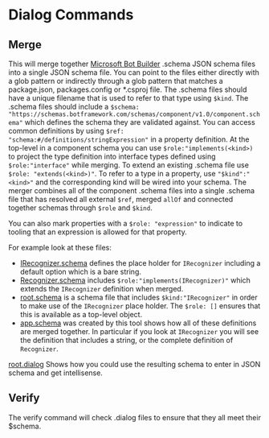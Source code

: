 # Dialog Commands

## Merge

This will merge together [Microsoft Bot Builder](https://github.com/Microsoft/BotBuilder) .schema JSON schema files into a single JSON schema file. You can point to the files either directly with a glob pattern or indirectly through a glob pattern that matches a package.json, packages.config or \*.csproj file. The .schema files should have a unique filename that is used to refer to that type using `$kind`. The .schema files should include a `$schema: "https://schemas.botframework.com/schemas/component/v1.0/component.schema"` which defines the schema they are validated against. You can access common definitions by using `$ref: "schema:#/definitions/stringExpression"` in a property definition.  At the top-level in a component schema you can use `$role:"implements(<kind>)` to project the type definition into interface types defined using `$role:"interface"` while merging. To extend an existing .schema file use `$role: "extends(<kind>)"`.  To refer to a type in a property, use `"$kind":"<kind>"` and the corresponding kind will be wired into your schema.  The merger combines all of the component .schema files into a single .schema file that has resolved all external `$ref`, merged `allOf` and connected together schemas through `$role` and `$kind`.

You can also mark properties with a `$role: "expression"` to indicate to tooling that an expression is allowed for that property. 

For example look at these files:

- [IRecognizer.schema](test/schemas/IRecognizer.schema) defines the place holder for `IRecognizer` including a default option which is a bare string.
- [Recognizer.schema](test/schemas/Recognizer.schema) includes `$role:"implements(IRecognizer)"` which extends the `IRecognizer` definition when merged.
- [root.schema](test/schemas/root.schema) is a schema file that includes `$kind:"IRecognizer"` in order to make use of the `IRecognizer` place holder.  The `$role: []` ensures that this is available as a top-level object.
- [app.schema](test/schemas/app.schema) was created by this tool shows how all of these definitions are merged together. In particular if you look at `IRecognizer` you will see the definition that includes a string, or the complete definition of `Recognizer`.

[root.dialog](test/examples/root.dialog) Shows how you could use the resulting schema to enter in JSON schema and get intellisense.

## Verify

The verify command will check .dialog files to ensure that they all meet their $schema.

